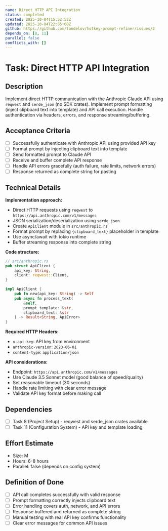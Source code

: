 ```yaml
---
name: Direct HTTP API Integration
status: completed
created: 2025-10-04T15:52:52Z
updated: 2025-10-04T22:05:00Z
github: https://github.com/tandelov/hotkey-prompt-refiner/issues/2
depends_on: [8, 11]
parallel: false
conflicts_with: []
---
```


# Task: Direct HTTP API Integration

## Description
Implement direct HTTP communication with the Anthropic Claude API using `reqwest` and `serde_json` (no SDK crates). Implement prompt formatting (inject clipboard text into template) and API call execution. Handle authentication via headers, errors, and response streaming/buffering.

## Acceptance Criteria
- [ ] Successfully authenticate with Anthropic API using provided API key
- [ ] Format prompt by injecting clipboard text into template
- [ ] Send formatted prompt to Claude API
- [ ] Receive and buffer complete API response
- [ ] Handle API errors gracefully (auth failure, rate limits, network errors)
- [ ] Response returned as complete string for pasting

## Technical Details
**Implementation approach:**
- Direct HTTP requests using `reqwest` to `https://api.anthropic.com/v1/messages`
- JSON serialization/deserialization using `serde_json`
- Create `ApiClient` module in `src/anthropic.rs`
- Format prompt by replacing `{clipboard_text}` placeholder in template
- Use async/await with tokio runtime
- Buffer streaming response into complete string

**Code structure:**
```rust
// src/anthropic.rs
pub struct ApiClient {
    api_key: String,
    client: reqwest::Client,
}

impl ApiClient {
    pub fn new(api_key: String) -> Self
    pub async fn process_text(
        &self,
        prompt_template: &str,
        clipboard_text: &str
    ) -> Result<String, ApiError>
}
```

**Required HTTP Headers:**
- `x-api-key`: API key from environment
- `anthropic-version`: `2023-06-01`
- `content-type`: `application/json`

**API considerations:**
- Endpoint: `https://api.anthropic.com/v1/messages`
- Use Claude 3.5 Sonnet model (good balance of speed/quality)
- Set reasonable timeout (30 seconds)
- Handle rate limiting with clear error message
- Validate API key format before making call

## Dependencies
- [ ] Task 8 (Project Setup) - reqwest and serde_json crates available
- [ ] Task 11 (Configuration System) - API key and template loading

## Effort Estimate
- Size: M
- Hours: 6-8 hours
- Parallel: false (depends on config system)

## Definition of Done
- [ ] API call completes successfully with valid response
- [ ] Prompt formatting correctly injects clipboard text
- [ ] Error handling covers auth, network, and API errors
- [ ] Response buffered and returned as complete string
- [ ] Manual testing with real API key confirms functionality
- [ ] Clear error messages for common API issues
